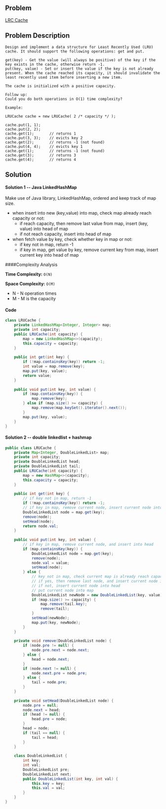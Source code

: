## Problem
[LRC Cache](https://leetcode.com/explore/challenge/card/30-day-leetcoding-challenge/531/week-4/3309/)

## Problem Description
```
Design and implement a data structure for Least Recently Used (LRU) cache. It should support the following operations: get and put.

get(key) - Get the value (will always be positive) of the key if the key exists in the cache, otherwise return -1.
put(key, value) - Set or insert the value if the key is not already present. When the cache reached its capacity, it should invalidate the least recently used item before inserting a new item.

The cache is initialized with a positive capacity.

Follow up:
Could you do both operations in O(1) time complexity?

Example:

LRUCache cache = new LRUCache( 2 /* capacity */ );

cache.put(1, 1);
cache.put(2, 2);
cache.get(1);       // returns 1
cache.put(3, 3);    // evicts key 2
cache.get(2);       // returns -1 (not found)
cache.put(4, 4);    // evicts key 1
cache.get(1);       // returns -1 (not found)
cache.get(3);       // returns 3
cache.get(4);       // returns 4
```

## Solution
#### Solution 1 -- Java LinkedHashMap

Make use of Java library, LinkedHashMap, ordered and keep track of map size. 
- when insert into new (key,value) into map, check map already reach capacity or not:
    - if reach capacity, then remove last value from map, insert (key, value) into head of map
    - if not reach capacity, insert into head of map
- when fetch value by key, check whether key in map or not:
    - if key not in map, return -1
    - if key in map, get value by key, remove current key from map, insert current key into head of map

####Complexity Analysis

**Time Complexity:** `O(N)`

**Space Complexity:** `O(M)`

- N - N operation times
- M - M is the capacity

#### Code

```java
class LRUCache {
    private LinkedHashMap<Integer, Integer> map;
    private int capacity;
    public LRUCache(int capacity) {
        map = new LinkedHashMap<>(capacity);
        this.capacity = capacity;
    }
    
    public int get(int key) {
        if (!map.containsKey(key)) return -1;
        int value = map.remove(key);
        map.put(key, value);
        return value;
    }
    
    public void put(int key, int value) {
        if (map.containsKey(key)) {
            map.remove(key);
        } else if (map.size() >= capacity) {
            map.remove(map.keySet().iterator().next());
        }
        map.put(key, value);
    }
}

```

#### Solution 2 -- double linkedlist + hashmap


```java
public class LRUCache {
    private Map<Integer, DoubleLinkedList> map;
    private int capacity;
    private DoubleLinkedList head;
    private DoubleLinkedList tail;
    public LRUCache(int capacity) {
        map = new HashMap<>(capacity);
        this.capacity = capacity;
    }
    
    public int get(int key) {
        // if key not in map, return -1
        if (!map.containsKey(key)) return -1;
        // if key in map, remove current node, insert current node into head
        DoubleLinkedList node = map.get(key);
        remove(node);
        setHead(node);
        return node.val;
    }
    
    public void put(int key, int value) {
        // if key in map, remove current node, and insert into head
        if (map.containsKey(key)) {
            DoubleLinkedList node = map.get(key);
            remove(node);
            node.val = value;
            setHead(node);
        } else {
            // key not in map, check current map is already reach capacity,
            // if yes, then remove last node, and insert current node into head
            // if not, insert current node into head
            // put current node into map
            DoubleLinkedList newNode = new DoubleLinkedList(key, value);
            if (map.size() >= capacity) {
                map.remove(tail.key);
                remove(tail);
            } 
            setHead(newNode);
            map.put(key, newNode);
        }
    }
    
    private void remove(DoubleLinkedList node) {
        if (node.pre != null) {
            node.pre.next = node.next;
        } else {
            head = node.next;
        }
        if (node.next != null) {
            node.next.pre = node.pre;
        } else {
            tail = node.pre;
        }
    }
    
    private void setHead(DoubleLinkedList node) {
        node.pre = null;
        node.next = head;
        if (head != null) {
            head.pre = node;
        }
        head = node;
        if (tail == null) {
            tail = head;
        }
    }
    
    class DoubleLinkedList {
        int key;
        int val;
        DoubleLinkedList pre;
        DoubleLinkedList next;
        public DoubleLinkedList(int key, int val) {
            this.key = key;
            this.val = val;
        }
    }
}
```

